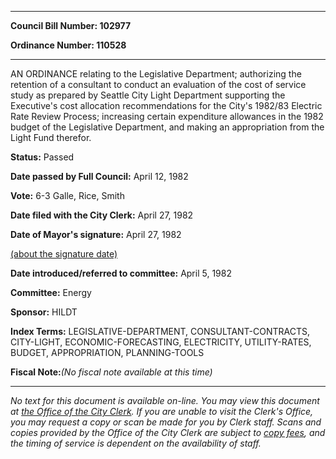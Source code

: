 

********

**Council Bill Number: 102977**
   
**Ordinance Number: 110528**
********

 AN ORDINANCE relating to the Legislative Department; authorizing the retention of a consultant to conduct an evaluation of the cost of service study as prepared by Seattle City Light Department supporting the Executive's cost allocation recommendations for the City's 1982/83 Electric Rate Review Process; increasing certain expenditure allowances in the 1982 budget of the Legislative Department, and making an appropriation from the Light Fund therefor.

**Status:** Passed
   
**Date passed by Full Council:** April 12, 1982
   
**Vote:** 6-3 Galle, Rice, Smith
   
**Date filed with the City Clerk:** April 27, 1982
   
**Date of Mayor's signature:** April 27, 1982
   
[(about the signature date)](/~public/approvaldate.htm)
   
   
   
**Date introduced/referred to committee:** April 5, 1982
   
**Committee:** Energy
   
**Sponsor:** HILDT
   
   
**Index Terms:** LEGISLATIVE-DEPARTMENT, CONSULTANT-CONTRACTS, CITY-LIGHT, ECONOMIC-FORECASTING, ELECTRICITY, UTILITY-RATES, BUDGET, APPROPRIATION, PLANNING-TOOLS

**Fiscal Note:**_(No fiscal note available at this time)_
********

_No text for this document is available on-line. You may view this document at [the Office of the City Clerk](http://www.seattle.gov/leg/clerk/contactUs.htm). If you are unable to visit the Clerk's Office, you may request a copy or scan be made for you by Clerk staff. Scans and copies provided by the Office of the City Clerk are subject to [copy fees](http://clerk.seattle.gov/~public/clerkfees.htm), and the timing of service is dependent on the availability of staff._

